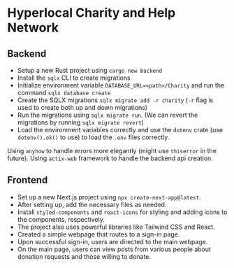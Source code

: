 # Hyperlocal Charity and Help Network

## Backend

- Setup a new Rust project using `cargo new backend`
- Install the `sqlx` CLI to create migrations
- Initialize environment variable `DATABASE_URL=<path>/Charity` and run the command `sqlx database create`
- Create the SQLX migrations `sqlx migrate add -r charity` (`-r` flag is used to create both up and down migrations)
- Run the migrations using `sqlx migrate run`. (We can revert the migrations by running `sqlx migrate revert`)
- Load the environment variables correctly and use the `dotenv` crate (use `dotenv().ok()` to use) to load the `.env` files correctly.

Using `anyhow` to handle errors more elegantly (might use `thiserror` in the future). Using `actix-web` framework to handle the backend api creation.


## Frontend

- Set up a new Next.js project using `npx create-next-app@latest`.
- After setting up, add the necessary files as needed.
- Install `styled-components` and `react-icons` for styling and adding icons to the components, respectively.
- The project also uses powerful libraries like Tailwind CSS and React.
- Created a simple webpage that routes to a sign-in page.
- Upon successful sign-in, users are directed to the main webpage.
- On the main page, users can view posts from various people about donation requests and those willing to donate.
